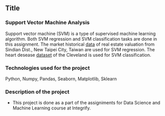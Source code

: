 ## Title
### Support Vector Machine Analysis
Support vector machine (SVM) is a type of supervised machine learning algorithm. Both SVM regression and SVM classification tasks are done in this assignment.
The market historical [data](https://archive.ics.uci.edu/ml/datasets/Real+estate+valuation+data+set) of real estate valuation from Sindian Dist., New Taipei City, Taiwan are used for SVM regression.
The heart desease [dataset](https://archive.ics.uci.edu/ml/datasets/Heart+Disease) of the Cleveland is used for SVM classification.
### Technologies used for the project
Python, Numpy, Pandas, Seaborn, Matplotlib, Sklearn
### Description of the project
* This project is done as a part of the assigniments for Data Science and Machine Learning course at Integrify.